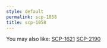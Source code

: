 ```yaml
---
style: default
permalink: scp-1058
title: scp-1058
---
```

You may also like:
[SCP-1621](http://scp-wiki.net/scp-1621)
[SCP-2190](http://scp-wiki.net/scp-2190)